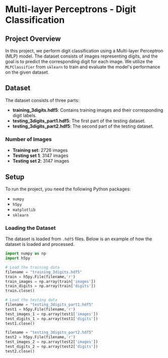 # Multi-layer Perceptrons - Digit Classification

## **Project Overview**
In this project, we perform digit classification using a Multi-layer Perceptron (MLP) model. The dataset consists of images representing digits, and the goal is to predict the corresponding digit for each image. We utilize the `MLPClassifier` from `sklearn` to train and evaluate the model's performance on the given dataset.

## **Dataset**
The dataset consists of three parts:
- **training_3digits.hdf5**: Contains training images and their corresponding digit labels.
- **testing_3digits_part1.hdf5**: The first part of the testing dataset.
- **testing_3digits_part2.hdf5**: The second part of the testing dataset.

### **Number of Images**
- **Training set**: 2726 images
- **Testing set 1**: 3147 images
- **Testing set 2**: 3147 images

## **Setup**
To run the project, you need the following Python packages:
- `numpy`
- `h5py`
- `matplotlib`
- `sklearn`

### **Loading the Dataset**
The dataset is loaded from `.hdf5` files. Below is an example of how the dataset is loaded and processed.

```python
import numpy as np
import h5py

# Load the training data
filename = "training_3digits.hdf5"
train = h5py.File(filename,'r')
train_images = np.array(train['images'])
train_digits = np.array(train['digits'])
train.close()

# Load the testing data
filename = "testing_3digits_part1.hdf5"
test1 = h5py.File(filename,'r')
test_images_1 = np.array(test1['images'])
test_digits_1 = np.array(test1['digits'])
test1.close()

filename = "testing_3digits_part2.hdf5"
test2 = h5py.File(filename,'r')
test_images_2 = np.array(test2['images'])
test_digits_2 = np.array(test2['digits'])
test2.close()
